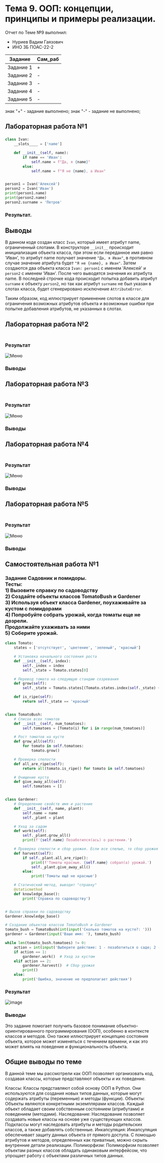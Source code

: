 # Тема 9. ООП: концепции, принципы и примеры реализации.
Отчет по Теме №9 выполнил:
- Нуриев Вадим Гаязович 
- ИНО ЗБ ПОАС-22-2

| Задание | Сам_раб |
| ------ | ------ |
| Задание 1 | + |
| Задание 2 | - |
| Задание 3 | - |
| Задание 4 | - |
| Задание 5 | - |


знак "+" - задание выполнено; знак "-" - задание не выполнено;



## Лабораторная работа №1
### 

```python
class Ivan:
    __slots____ = ['name']

    def __init__(self, name):
        if name == 'Иван':
            self.name = f"Дa, я {name}"
        else:
            self.name = f"Я не {name}, а Иван"


person1 = Ivan('Алексей')
person2 = Ivan('Иван')
print(person1.name)
print(person2.name)
person2.surname = 'Петров'
```
### Результат.



## Выводы

В данном коде создан класс `Ivan`, который имеет атрибут name, ограниченный слотами. В конструкторе `__init__` происходит инициализация объекта класса, при этом если переданное имя равно 'Иван', то атрибут name получает значение `"Дa, я Иван"`, в противном случае значение атрибута будет `"Я не {name}, а Иван"`.
Затем создаются два объекта класса `Ivan: person1` с именем 'Алексей' и `person2` с именем 'Иван'. После чего выводятся значения их атрибута name.
В последней строчке кода происходит попытка добавить атрибут `surname` к объекту `person2`, но так как атрибут `surname` не был указан в слотах класса, будет сгенерировано исключение `AttributeError`.

Таким образом, код иллюстрирует применение слотов в классе для ограничения возможных атрибутов объекта и возможные ошибки при попытке добавления атрибутов, не указанных в слотах.

## Лабораторная работа №2
### 

```python

```

### Результат

![Меню]()

### Выводы



## Лабораторная работа №3
### 

```python

```

### Результат

![Меню]()

### Выводы


  
## Лабораторная работа №4
### 

```python

```

### Результат

![Меню]()

### Выводы



## Лабораторная работа №5
### 

```python

```

### Результат

![Меню]()

### Выводы



## Самостоятельная работа №1
### Задание Садовник и помидоры.<br>Тесты:<br>1) Вызовите справку по садоводству<br>2) Создайте объекты классов TomatoBush и Gardener<br>3) Используя объект класса Gardener, поухаживайте за кустом с помидорами<br>4) Попробуйте собрать урожай, когда томаты еще не дозрели.<br>Продолжайте ухаживать за ними<br>5) Соберите урожай.

```python
class Tomato:
    states = ['отсутствует', 'цветение', 'зеленый', 'красный']

    # Установка начального состояния роста
    def __init__(self, index):
        self._index = index
        self._state = Tomato.states[0]

    # Перевод томата на следующую стандию созревания
    def grow(self):
        self._state = Tomato.states[(Tomato.states.index(self._state) + 1) % len(Tomato.states)]

    def is_ripe(self):
        return self._state == 'красный'


class TomatoBush:
    # Список всех томатов
    def __init__(self, num_tomatoes):
        self.tomatoes = [Tomato(i) for i in range(num_tomatoes)]

    # Рост томатов на кусте
    def grow_all(self):
        for tomato in self.tomatoes:
            tomato.grow()

    # Проверка спелости
    def all_are_ripe(self):
        return all(tomato.is_ripe() for tomato in self.tomatoes)

    # Очищение куста
    def give_away_all(self):
        self.tomatoes = []


class Gardener:
    # Определение свойств имя и растение
    def __init__(self, name, plant):
        self.name = name
        self._plant = plant

    # Уход за садом
    def work(self):
        self._plant.grow_all()
        print(f'{self.name} Позаботился(ась) о растении.')

    # Проверка спелости и сбор урожая. Если все спелые, то сбор урожая
    def harvest(self):
        if self._plant.all_are_ripe():
            print(f'Томаты красные. {self.name} собрал(а) урожай.')
            self._plant.give_away_all()
        else:
            print('Томаты ещё не красные')

    # Статический метод, выводит "справку"
    @staticmethod
    def knowledge_base():
        print('Справка по садоводству')


# Вызов справки по садоводству
Gardener.knowledge_base()

# Создание объектов классов TomatoBush и Gardener
tomato_bush = TomatoBush(int(input('Сколько томатов на кусте?: ')))
gardener = Gardener(input('Ваше имя: '), tomato_bush)

while len(tomato_bush.tomatoes) != 0:
    action = int(input('Выберите действие: 1 - позаботиться о саде; 2 - Попробовать собрать урожай: '))
    if action == 1:
        gardener.work()  # Уход за кустом
    elif action == 2:
        gardener.harvest()  # Сбор урожая
        print()
    else:
        print('Ошибка, значение не предполагает действия')
```

### Результат

![image](https://github.com/VadimNuriev/prog_ing/assets/120504248/0c98254c-f140-4062-a2e7-504b6c034217)


### Выводы

Это задание помогает получить базовое понимание объектно-ориентированного программирования (ООП), особенно в контексте классов и методов. Оно также иллюстрирует концепцию состояния объекта, которое может изменяться с течением времени, и как это может влиять на поведение и функциональность объекта.

## Общие выводы по теме
В данной теме мы рассмотрели как ООП позволяет организовать код, создавая классы, которые представляют объекты и их поведение.

Классы: Классы представляют собой основу ООП в Python. Они используются для создания новых типов данных, которые могут содержать атрибуты (переменные) и методы (функции).
Объекты: Объекты являются конкретными экземплярами классов. Каждый объект обладает своим собственным состоянием (атрибутами) и поведением (методами).
Наследование: Наследование позволяет создавать новые классы на основе уже существующих классов. Подклассы могут наследовать атрибуты и методы родительских классов, а также добавлять собственные.
Инкапсуляция: Инкапсуляция обеспечивает защиту данных объекта от прямого доступа. С помощью атрибутов и методов, определенных как приватные, можно скрыть внутренние детали реализации.
Полиморфизм: Полиморфизм позволяет объектам разных классов обладать одинаковым интерфейсом, что упрощает работу с объектами различных типов данных.
